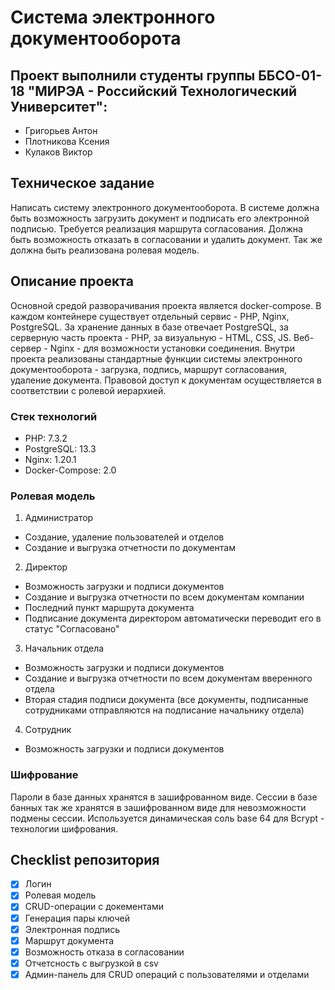 # Система электронного документооборота

## Проект выполнили студенты группы ББСО-01-18 "МИРЭА - Российский Технологический Университет":
- Григорьев Антон
- Плотникова Ксения
- Кулаков Виктор

## Техническое задание

Написать систему электронного документооборота. В системе должна быть возможность загрузить документ и подписать его электронной подписью. Требуется реализация маршрута согласования. Должна быть возможность отказать в согласовании и удалить документ. Так же должна быть реализована ролевая модель.

## Описание проекта

Основной средой разворачивания проекта является docker-compose. В каждом контейнере существует отдельный сервис - PHP, Nginx, PostgreSQL. За хранение данных в базе отвечает PostgreSQL, за серверную часть проекта - PHP, за визуальную - HTML, CSS, JS. Веб-сервер - Nginx - для возможности установки соединения. Внутри проекта реализованы стандартные функции системы электронного документооборота - загрузка, подпись, маршрут согласования, удаление документа. Правовой доступ к документам осуществляется в соответствии с ролевой иерархией.

### Стек технологий

- PHP: 7.3.2
- PostgreSQL: 13.3
- Nginx: 1.20.1
- Docker-Compose: 2.0 

### Ролевая модель

1. Администратор
  - Создание, удаление пользователей и отделов
  - Создание и выгрузка отчетности по документам

2. Директор
  - Возможность загрузки и подписи документов
  - Создание и выгрузка отчетности по всем документам компании
  - Последний пункт маршрута документа
  - Подписание документа директором автоматически переводит его в статус "Согласовано"

3. Начальник отдела
  - Возможность загрузки и подписи документов
  - Создание и выгрузка отчетности по всем документам вверенного отдела
  - Вторая стадия подписи документа (все документы, подписанные сотрудниками отправляются на подписание начальнику отдела)

4. Сотрудник
  - Возможность загрузки и подписи документов


### Шифрование

Пароли в базе данных хранятся в зашифрованном виде. Сессии в базе банных так же хранятся в зашифрованном виде для невозможности подмены сессии. Используется динамическая соль base 64 для Bcrypt - технологии шифрования. 

## Checklist репозитория

- [x] Логин
- [x] Ролевая модель
- [x] CRUD-операции с докементами
- [x] Генерация пары ключей
- [x] Электронная подпись
- [x] Маршрут документа
- [x] Возможность отказа в согласовании
- [x] Отчетсность с выгрузкой в csv
- [x] Админ-панель для CRUD операций с пользователями и отделами
